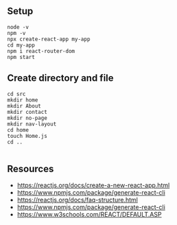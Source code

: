 ## Setup
```
node -v
npm -v
npx create-react-app my-app
cd my-app
npm i react-router-dom
npm start
```

## Create directory and file
```
cd src
mkdir home
mkdir About
mkdir contact
mkdir no-page
mkdir nav-layout
cd home
touch Home.js
cd ..


```

## Resources
- https://reactjs.org/docs/create-a-new-react-app.html
- https://www.npmjs.com/package/generate-react-cli
- https://reactjs.org/docs/faq-structure.html
- https://www.npmjs.com/package/generate-react-cli
- https://www.w3schools.com/REACT/DEFAULT.ASP